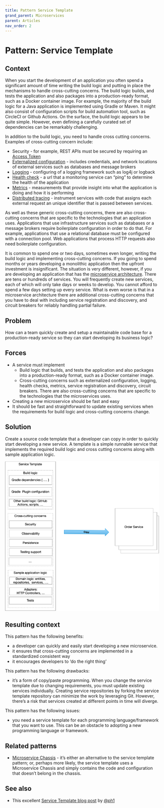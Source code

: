 ```yaml
---
title: Pattern Service Template
grand_parent: Microservices
parent: Articles
nav_order: 2
---
```



Pattern: Service Template
=========================

Context
-------

When you start the development of an application you often spend a significant amount of time writing the build logic and putting in place the mechanisms to handle cross-cutting concerns. The build logic builds, and tests the application and also packages into a production-ready format, such as a Docker container image. For example, the majority of the build logic for a Java application is implemented using Gradle or Maven. It might also consist of configuration scripts for build automation tool, such as CircleCI or Github Actions. On the surface, the build logic appears to be quite simple. However, even defining a carefully curated set of dependencies can be remarkably challenging.

In addition to the build logic, you need to handle cross cutting concerns. Examples of cross-cutting concern include:

*   Security - for example, REST APIs must be secured by requiring an [Access Token](/security/access-token.html)
*   [Externalized configuration](/patterns/externalized-configuration.html) - includes credentials, and network locations of external services such as databases and message brokers
*   [Logging](/patterns/observability/application-logging.html) - configuring of a logging framework such as log4j or logback
*   [Health check](/patterns/observability/health-check-api.html) - a url that a monitoring service can “ping” to determine the health of the application
*   [Metrics](/patterns/observability/application-metrics.html) - measurements that provide insight into what the application is doing and how it is performing
*   [Distributed tracing](/patterns/observability/distributed-tracing.html) - instrument services with code that assigns each external request an unique identifier that is passed between services.

As well as these generic cross-cutting concerns, there are also cross-cutting concerns that are specific to the technologies that an application uses. Applications that use infrastructure services such as databases or a message brokers require boilerplate configuration in order to do that. For example, applications that use a relational database must be configured with a connection pool. Web applications that process HTTP requests also need boilerplate configuration.

It is common to spend one or two days, sometimes even longer, writing the build logic and implementing cross-cutting concerns. If you going to spend months or years developing a monolithic application then the upfront investment is insignificant. The situation is very different, however, if you are developing an application that has the [microservice architecture](microservices.html). There are tens or hundreds of services. You will frequently create new services, each of which will only take days or weeks to develop. You cannot afford to spend a few days setting up every service. What is even worse is that in a microservice architecture there are additional cross-cutting concerns that you have to deal with including service registration and discovery, and circuit breakers for reliably handling partial failure.

Problem
-------

How can a team quickly create and setup a maintainable code base for a production-ready service so they can start developing its business logic?

Forces
------

*   A service must implement
    *   Build logic that builds, and tests the application and also packages into a production-ready format, such as a Docker container image.
    *   Cross-cutting concerns such as externalized configuration, logging, health checks, metrics, service registration and discovery, circuit breakers. There are also cross-cutting concerns that are specific to the technologies that the microservices uses.
*   Creating a new microservice should be fast and easy
*   It should be fast and straightforward to update existing services when the requirements for build logic and cross-cutting concerns change.

Solution
--------

Create a source code template that a developer can copy in order to quickly start developing a new service. A template is a simple runnable service that implements the required build logic and cross cutting concerns along with sample application logic.

![alt text](image.png)

Resulting context
-----------------

This pattern has the following benefits:

*   a developer can quickly and easily start developing a new microservice.
*   it ensures that cross-cutting concerns are implemented in a standardized consistent way
*   it encourages developers to ‘do the right thing’

This pattern has the following drawbacks:

*   it’s a form of copy/paste programming. When you change the service template due to changing requirements, you must update existing services individually. Creating service repositories by forking the service template repository can minimize the work by leveraging Git. However, there’s a risk that services created at different points in time will diverge.

This pattern has the following issues:

*   you need a service template for each programming language/framework that you want to use. This can be an obstacle to adopting a new programming language or framework.

Related patterns
----------------

*   [Microservice Chassis](microservice-chassis.html) - it’s either an alternative to the service template pattern; or, perhaps more likely, the service template uses a Microservice Chassis and simply contains the code and configuration that doesn’t belong in the chassis.

See also
--------

*   This excellent [Service Template blog post](https://blog.thepete.net/blog/2020/09/25/service-templates-service-chassis/) by [@ph1](https://twitter.com/ph1)
